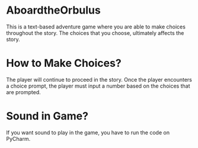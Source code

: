 # AboardtheOrbulus
This is a text-based adventure game where you are able to make choices throughout the story. The choices that you choose, ultimately affects the story.

# How to Make Choices?
The player will continue to proceed in the story. Once the player encounters a choice
prompt, the player must input a number based on the choices that are prompted.

# Sound in Game?
If you want sound to play in the game, you have to run the code on PyCharm.
